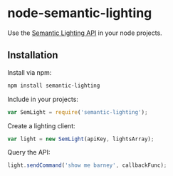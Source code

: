 node-semantic-lighting
======================

Use the [Semantic Lighting API](https://lighting.kitt.ai) in your node projects. 

## Installation

Install via npm:

```sh
npm install semantic-lighting
```

Include in your projects:

```javascript
var SemLight = require('semantic-lighting');
```

Create a lighting client:

```javascript
var light = new SemLight(apiKey, lightsArray);
```

Query the API:

```javascript
light.sendCommand('show me barney', callbackFunc);
```